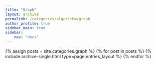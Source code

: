 ```yaml
---
title: "Graph"
layout: archive
permalink: /categories/algorithm/graph
author_profile: true
sidebar_main: true
sidebar:
    nav: "docs"
---
```


{% assign posts = site.categories.graph %}
{% for post in posts %} 
{% include archive-single.html type=page.entries_layout %} 
{% endfor %}